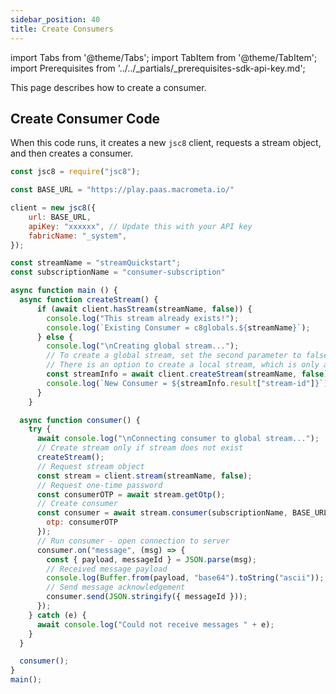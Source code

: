 ```yaml
---
sidebar_position: 40
title: Create Consumers
---
```


import Tabs from '@theme/Tabs';
import TabItem from '@theme/TabItem';
import Prerequisites from '../../_partials/_prerequisites-sdk-api-key.md';

This page describes how to create a consumer.

<Prerequisites />

## Create Consumer Code

When this code runs, it creates a new `jsc8` client, requests a stream object, and then creates a consumer.

<Tabs groupId="modify-single">
<TabItem value="javascript" label="JavaScript SDK">

```js
const jsc8 = require("jsc8");

const BASE_URL = "https://play.paas.macrometa.io/"

client = new jsc8({
    url: BASE_URL,
    apiKey: "xxxxxx", // Update this with your API key
    fabricName: "_system",
});

const streamName = "streamQuickstart";
const subscriptionName = "consumer-subscription"

async function main () {
  async function createStream() {
      if (await client.hasStream(streamName, false)) {
        console.log("This stream already exists!");
        console.log(`Existing Consumer = c8globals.${streamName}`);
      } else {
        console.log("\nCreating global stream...");
        // To create a global stream, set the second parameter to false
        // There is an option to create a local stream, which is only accessible within the region
        const streamInfo = await client.createStream(streamName, false);
        console.log(`New Consumer = ${streamInfo.result["stream-id"]}`);
      }
    }

  async function consumer() {
    try {
      await console.log("\nConnecting consumer to global stream...");
      // Create stream only if stream does not exist
      createStream();
      // Request stream object
      const stream = client.stream(streamName, false);
      // Request one-time password
      const consumerOTP = await stream.getOtp();
      // Create consumer
      const consumer = await stream.consumer(subscriptionName, BASE_URL.replace("https://",""), {
        otp: consumerOTP
      });
      // Run consumer - open connection to server
      consumer.on("message", (msg) => {
        const { payload, messageId } = JSON.parse(msg);
        // Received message payload
        console.log(Buffer.from(payload, "base64").toString("ascii"));
        // Send message acknowledgement
        consumer.send(JSON.stringify({ messageId }));
      });
    } catch (e) {
      await console.log("Could not receive messages " + e);
    }
  }

  consumer();
}
main();
```
</TabItem>
</Tabs>